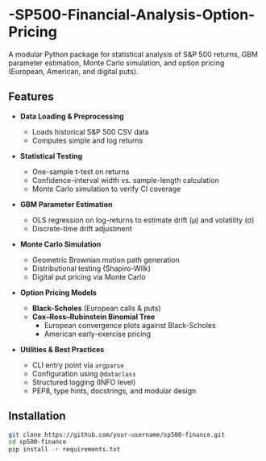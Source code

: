 # -SP500-Financial-Analysis-Option-Pricing



A modular Python package for statistical analysis of S&P 500 returns, GBM parameter estimation, Monte Carlo simulation, and option pricing (European, American, and digital puts).

## Features

- **Data Loading & Preprocessing**  
  - Loads historical S&P 500 CSV data  
  - Computes simple and log returns  

- **Statistical Testing**  
  - One-sample t-test on returns  
  - Confidence-interval width vs. sample-length calculation  
  - Monte Carlo simulation to verify CI coverage  

- **GBM Parameter Estimation**  
  - OLS regression on log-returns to estimate drift (μ) and volatility (σ)  
  - Discrete-time drift adjustment  

- **Monte Carlo Simulation**  
  - Geometric Brownian motion path generation  
  - Distributional testing (Shapiro-Wilk)  
  - Digital put pricing via Monte Carlo  

- **Option Pricing Models**  
  - **Black-Scholes** (European calls & puts)  
  - **Cox–Ross–Rubinstein Binomial Tree**  
    - European convergence plots against Black-Scholes  
    - American early-exercise pricing  

- **Utilities & Best Practices**  
  - CLI entry point via `argparse`  
  - Configuration using `@dataclass`  
  - Structured logging (INFO level)  
  - PEP8, type hints, docstrings, and modular design  

## Installation

```bash
git clone https://github.com/your-username/sp500-finance.git
cd sp500-finance
pip install -r requirements.txt
